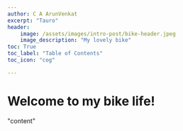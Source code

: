 ```yaml
---
author: C A ArunVenkat
excerpt: "Tauro"
header:
    image: /assets/images/intro-post/bike-header.jpeg
    image_description: "My lovely bike"
toc: True
toc_label: "Table of Contents"
toc_icon: "cog"

---
```


# Welcome to my bike life!

"content"